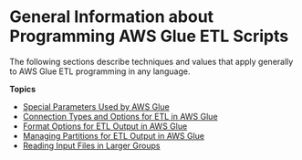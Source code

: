 # General Information about Programming AWS Glue ETL Scripts<a name="aws-glue-programming-general"></a>

The following sections describe techniques and values that apply generally to AWS Glue ETL programming in any language\.

**Topics**
+ [Special Parameters Used by AWS Glue](aws-glue-programming-etl-glue-arguments.md)
+ [Connection Types and Options for ETL in AWS Glue](aws-glue-programming-etl-connect.md)
+ [Format Options for ETL Output in AWS Glue](aws-glue-programming-etl-format.md)
+ [Managing Partitions for ETL Output in AWS Glue](aws-glue-programming-etl-partitions.md)
+ [Reading Input Files in Larger Groups](grouping-input-files.md)